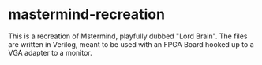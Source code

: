 # mastermind-recreation
This is a recreation of Mstermind, playfully dubbed "Lord Brain".
The files are written in Verilog, meant to be used with an FPGA Board hooked up to a VGA adapter to a monitor.
